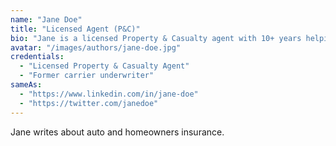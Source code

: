 ```yaml
---
name: "Jane Doe"
title: "Licensed Agent (P&C)"
bio: "Jane is a licensed Property & Casualty agent with 10+ years helping drivers and homeowners choose the right coverage and save on premiums."
avatar: "/images/authors/jane-doe.jpg"
credentials:
  - "Licensed Property & Casualty Agent"
  - "Former carrier underwriter"
sameAs:
  - "https://www.linkedin.com/in/jane-doe"
  - "https://twitter.com/janedoe"
---
```


Jane writes about auto and homeowners insurance.
